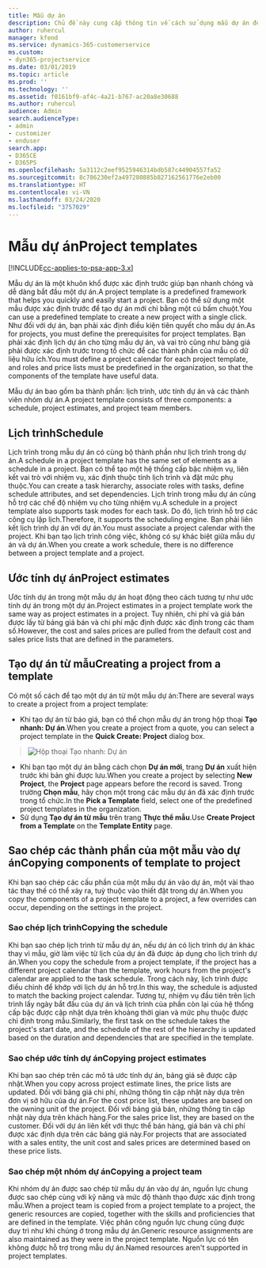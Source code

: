 ```yaml
---
title: Mẫu dự án
description: Chủ đề này cung cấp thông tin về cách sử dụng mẫu dự án để thiết lập dự án nhanh chóng.
author: ruhercul
manager: kfend
ms.service: dynamics-365-customerservice
ms.custom:
- dyn365-projectservice
ms.date: 03/01/2019
ms.topic: article
ms.prod: ''
ms.technology: ''
ms.assetid: f0161bf9-af4c-4a21-b767-ac20a8e30688
ms.author: ruhercul
audience: Admin
search.audienceType:
- admin
- customizer
- enduser
search.app:
- D365CE
- D365PS
ms.openlocfilehash: 5a3112c2eef9525946314bdb587c44904557fa52
ms.sourcegitcommit: 8c786230ef2a497280885b827162561776e2eb00
ms.translationtype: HT
ms.contentlocale: vi-VN
ms.lasthandoff: 03/24/2020
ms.locfileid: "3757029"
---
```

# <a name="project-templates"></a><span data-ttu-id="ea696-103">Mẫu dự án</span><span class="sxs-lookup"><span data-stu-id="ea696-103">Project templates</span></span> 

[!INCLUDE[cc-applies-to-psa-app-3.x](../includes/cc-applies-to-psa-app-3x.md)]

<span data-ttu-id="ea696-104">Mẫu dự án là một khuôn khổ được xác định trước giúp bạn nhanh chóng và dễ dàng bắt đầu một dự án.</span><span class="sxs-lookup"><span data-stu-id="ea696-104">A project template is a predefined framework that helps you quickly and easily start a project.</span></span> <span data-ttu-id="ea696-105">Bạn có thể sử dụng một mẫu được xác định trước để tạo dự án mới chỉ bằng một cú bấm chuột.</span><span class="sxs-lookup"><span data-stu-id="ea696-105">You can use a predefined template to create a new project with a single click.</span></span> <span data-ttu-id="ea696-106">Như đối với dự án, bạn phải xác định điều kiện tiên quyết cho mẫu dự án.</span><span class="sxs-lookup"><span data-stu-id="ea696-106">As for projects, you must define the prerequisites for project templates.</span></span> <span data-ttu-id="ea696-107">Bạn phải xác định lịch dự án cho từng mẫu dự án, và vai trò cũng như bảng giá phải được xác định trước trong tổ chức để các thành phần của mẫu có dữ liệu hữu ích.</span><span class="sxs-lookup"><span data-stu-id="ea696-107">You must define a project calendar for each project template, and roles and price lists must be predefined in the organization, so that the components of the template have useful data.</span></span>

<span data-ttu-id="ea696-108">Mẫu dự án bao gồm ba thành phần: lịch trình, ước tính dự án và các thành viên nhóm dự án.</span><span class="sxs-lookup"><span data-stu-id="ea696-108">A project template consists of three components: a schedule, project estimates, and project team members.</span></span>

## <a name="schedule"></a><span data-ttu-id="ea696-109">Lịch trình</span><span class="sxs-lookup"><span data-stu-id="ea696-109">Schedule</span></span>

<span data-ttu-id="ea696-110">Lịch trình trong mẫu dự án có cùng bộ thành phần như lịch trình trong dự án.</span><span class="sxs-lookup"><span data-stu-id="ea696-110">A schedule in a project template has the same set of elements as a schedule in a project.</span></span> <span data-ttu-id="ea696-111">Bạn có thể tạo một hệ thống cấp bậc nhiệm vụ, liên kết vai trò với nhiệm vụ, xác định thuộc tính lịch trình và đặt mức phụ thuộc.</span><span class="sxs-lookup"><span data-stu-id="ea696-111">You can create a task hierarchy, associate roles with tasks, define schedule attributes, and set dependencies.</span></span> <span data-ttu-id="ea696-112">Lịch trình trong mẫu dự án cũng hỗ trợ các chế độ nhiệm vụ cho từng nhiệm vụ.</span><span class="sxs-lookup"><span data-stu-id="ea696-112">A schedule in a project template also supports task modes for each task.</span></span> <span data-ttu-id="ea696-113">Do đó, lịch trình hỗ trợ các công cụ lập lịch.</span><span class="sxs-lookup"><span data-stu-id="ea696-113">Therefore, it supports the scheduling engine.</span></span> <span data-ttu-id="ea696-114">Bạn phải liên kết lịch trình dự án với dự án.</span><span class="sxs-lookup"><span data-stu-id="ea696-114">You must associate a project calendar with the project.</span></span> <span data-ttu-id="ea696-115">Khi bạn tạo lịch trình công việc, không có sự khác biệt giữa mẫu dự án và dự án.</span><span class="sxs-lookup"><span data-stu-id="ea696-115">When you create a work schedule, there is no difference between a project template and a project.</span></span>

## <a name="project-estimates"></a><span data-ttu-id="ea696-116">Ước tính dự án</span><span class="sxs-lookup"><span data-stu-id="ea696-116">Project estimates</span></span>

<span data-ttu-id="ea696-117">Ước tính dự án trong một mẫu dự án hoạt động theo cách tương tự như ước tính dự án trong một dự án.</span><span class="sxs-lookup"><span data-stu-id="ea696-117">Project estimates in a project template work the same way as project estimates in a project.</span></span> <span data-ttu-id="ea696-118">Tuy nhiên, chi phí và giá bán được lấy từ bảng giá bán và chi phí mặc định được xác định trong các tham số.</span><span class="sxs-lookup"><span data-stu-id="ea696-118">However, the cost and sales prices are pulled from the default cost and sales price lists that are defined in the parameters.</span></span>

## <a name="creating-a-project-from-a-template"></a><span data-ttu-id="ea696-119">Tạo dự án từ mẫu</span><span class="sxs-lookup"><span data-stu-id="ea696-119">Creating a project from a template</span></span>
 
<span data-ttu-id="ea696-120">Có một số cách để tạo một dự án từ một mẫu dự án:</span><span class="sxs-lookup"><span data-stu-id="ea696-120">There are several ways to create a project from a project template:</span></span>

- <span data-ttu-id="ea696-121">Khi tạo dự án từ báo giá, bạn có thể chọn mẫu dự án trong hộp thoại **Tạo nhanh: Dự án**.</span><span class="sxs-lookup"><span data-stu-id="ea696-121">When you create a project from a quote, you can select a project template in the **Quick Create: Project** dialog box.</span></span>

> ![Hộp thoại Tạo nhanh: Dự án](media/project-11.png)

- <span data-ttu-id="ea696-123">Khi bạn tạo một dự án bằng cách chọn **Dự án mới**, trang **Dự án** xuất hiện trước khi bản ghi được lưu.</span><span class="sxs-lookup"><span data-stu-id="ea696-123">When you create a project by selecting **New Project**, the **Project** page appears before the record is saved.</span></span> <span data-ttu-id="ea696-124">Trong trường **Chọn mẫu**, hãy chọn một trong các mẫu dự án đã xác định trước trong tổ chức.</span><span class="sxs-lookup"><span data-stu-id="ea696-124">In the **Pick a Template** field, select one of the predefined project templates in the organization.</span></span>
- <span data-ttu-id="ea696-125">Sử dụng **Tạo dự án từ mẫu** trên trang **Thực thể mẫu**.</span><span class="sxs-lookup"><span data-stu-id="ea696-125">Use **Create Project from a Template** on the **Template Entity** page.</span></span>

## <a name="copying-components-of-template-to-project"></a><span data-ttu-id="ea696-126">Sao chép các thành phần của một mẫu vào dự án</span><span class="sxs-lookup"><span data-stu-id="ea696-126">Copying components of template to project</span></span>

<span data-ttu-id="ea696-127">Khi bạn sao chép các cấu phần của một mẫu dự án vào dự án, một vài thao tác thay thế có thể xảy ra, tuỳ thuộc vào thiết đặt trong dự án.</span><span class="sxs-lookup"><span data-stu-id="ea696-127">When you copy the components of a project template to a project, a few overrides can occur, depending on the settings in the project.</span></span>

### <a name="copying-the-schedule"></a><span data-ttu-id="ea696-128">Sao chép lịch trình</span><span class="sxs-lookup"><span data-stu-id="ea696-128">Copying the schedule</span></span>

<span data-ttu-id="ea696-129">Khi bạn sao chép lịch trình từ mẫu dự án, nếu dự án có lịch trình dự án khác thay vì mẫu, giờ làm việc từ lịch của dự án đã được áp dụng cho lịch trình dự án.</span><span class="sxs-lookup"><span data-stu-id="ea696-129">When you copy the schedule from a project template, if the project has a different project calendar than the template, work hours from the project's calendar are applied to the task schedule.</span></span> <span data-ttu-id="ea696-130">Trong cách này, lịch trình được điều chỉnh để khớp với lịch dự án hỗ trợ.</span><span class="sxs-lookup"><span data-stu-id="ea696-130">In this way, the schedule is adjusted to match the backing project calendar.</span></span> <span data-ttu-id="ea696-131">Tương tự, nhiệm vụ đầu tiên trên lịch trình lấy ngày bắt đầu của dự án và lịch trình của phần còn lại của hệ thống cấp bậc được cập nhật dựa trên khoảng thời gian và mức phụ thuộc được chỉ định trong mẫu.</span><span class="sxs-lookup"><span data-stu-id="ea696-131">Similarly, the first task on the schedule takes the project's start date, and the schedule of the rest of the hierarchy is updated based on the duration and dependencies that are specified in the template.</span></span> 

### <a name="copying-project-estimates"></a><span data-ttu-id="ea696-132">Sao chép ước tính dự án</span><span class="sxs-lookup"><span data-stu-id="ea696-132">Copying project estimates</span></span> 

<span data-ttu-id="ea696-133">Khi bạn sao chép trên các mô tả ước tính dự án, bảng giá sẽ được cập nhật.</span><span class="sxs-lookup"><span data-stu-id="ea696-133">When you copy across project estimate lines, the price lists are updated.</span></span> <span data-ttu-id="ea696-134">Đối với bảng giá chi phí, những thông tin cập nhật này dựa trên đơn vị sở hữu của dự án.</span><span class="sxs-lookup"><span data-stu-id="ea696-134">For the cost price list, these updates are based on the owning unit of the project.</span></span> <span data-ttu-id="ea696-135">Đối với bảng giá bán, những thông tin cập nhật này dựa trên khách hàng.</span><span class="sxs-lookup"><span data-stu-id="ea696-135">For the sales price list, they are based on the customer.</span></span> <span data-ttu-id="ea696-136">Đối với dự án liên kết với thực thể bán hàng, giá bán và chi phí được xác định dựa trên các bảng giá này.</span><span class="sxs-lookup"><span data-stu-id="ea696-136">For projects that are associated with a sales entity, the unit cost and sales prices are determined based on these price lists.</span></span>

### <a name="copying-a-project-team"></a><span data-ttu-id="ea696-137">Sao chép một nhóm dự án</span><span class="sxs-lookup"><span data-stu-id="ea696-137">Copying a project team</span></span>

<span data-ttu-id="ea696-138">Khi nhóm dự án được sao chép từ mẫu dự án vào dự án, nguồn lực chung được sao chép cùng với kỹ năng và mức độ thành thạo được xác định trong mẫu.</span><span class="sxs-lookup"><span data-stu-id="ea696-138">When a project team is copied from a project template to a project, the generic resources are copied, together with the skills and proficiencies that are defined in the template.</span></span> <span data-ttu-id="ea696-139">Việc phân công nguồn lực chung cũng được duy trì như khi chúng ở trong mẫu dự án.</span><span class="sxs-lookup"><span data-stu-id="ea696-139">Generic resource assignments are also maintained as they were in the project template.</span></span> <span data-ttu-id="ea696-140">Nguồn lực có tên không được hỗ trợ trong mẫu dự án.</span><span class="sxs-lookup"><span data-stu-id="ea696-140">Named resources aren't supported in project templates.</span></span>
